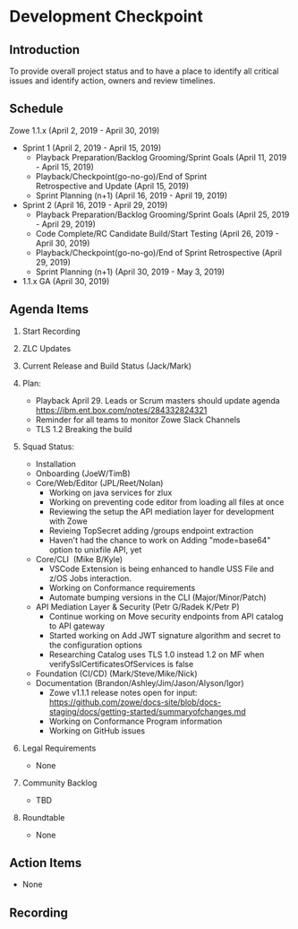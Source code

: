 # Development Checkpoint

Introduction
------------
To provide overall project status and to have a place to identify all critical issues and identify action, owners and review timelines.

Schedule
--------
Zowe 1.1.x (April 2, 2019 -	April 30, 2019)
- Sprint 1 (April 2, 2019	- April 15, 2019)
  - Playback Preparation/Backlog Grooming/Sprint Goals (April 11, 2019 - April 15, 2019)
  - Playback/Checkpoint(go-no-go)/End of Sprint Retrospective and Update (April 15, 2019)
  - Sprint Planning (n+1) (April 16, 2019 - April 19, 2019)
- Sprint 2 (April 16, 2019 - April 29, 2019)
  - Playback Preparation/Backlog Grooming/Sprint Goals (April 25, 2019 - April 29, 2019)
  - Code Complete/RC Candidate Build/Start Testing (April 26, 2019 - April 30, 2019)
  - Playback/Checkpoint(go-no-go)/End of Sprint Retrospective (April 29, 2019)
  - Sprint Planning (n+1) (April 30, 2019	- May 3, 2019)
- 1.1.x GA (April 30, 2019)


Agenda Items
------------
1. Start Recording
2. ZLC Updates
3. Current Release and Build Status (Jack/Mark)
4. Plan:
    - Playback April 29. Leads or Scrum masters should update agenda https://ibm.ent.box.com/notes/284332824321
    - Reminder for all teams to monitor Zowe Slack Channels
    - TLS 1.2 Breaking the build
5. Squad Status:
    - Installation
    - Onboarding (JoeW/TimB)
    - Core/Web/Editor (JPL/Reet/Nolan)
      - Working on java services for zlux
      - Working on preventing code editor from loading all files at once
      - Reviewing the setup the API mediation layer for development with Zowe
      - Revieing TopSecret adding /groups endpoint extraction
      - Haven't had the chance to work on Adding "mode=base64" option to unixfile API, yet
    - Core/CLI  (Mike B/Kyle)
      - VSCode Extension is being enhanced to handle USS File and z/OS Jobs interaction.
      - Working on Conformance requirements
      - Automate bumping versions in the CLI (Major/Minor/Patch)
    - API Mediation Layer & Security (Petr G/Radek K/Petr P)
      - Continue working on Move security endpoints from API catalog to API gateway
      - Started working on Add JWT signature algorithm and secret to the configuration options
      - Researching Catalog uses TLS 1.0 instead 1.2 on MF when  verifySslCertificatesOfServices is false
    - Foundation (CI/CD) (Mark/Steve/Mike/Nick)
    - Documentation (Brandon/Ashley/Jim/Jason/Alyson/Igor)
      - Zowe v1.1.1 release notes open for input: https://github.com/zowe/docs-site/blob/docs-staging/docs/getting-started/summaryofchanges.md
      - Working on Conformance Program information
      - Working on GitHub issues

6. Legal Requirements
    - None

7. Community Backlog
    - TBD
8. Roundtable
    - None

Action Items
------------
- None


Recording
-------------------------

